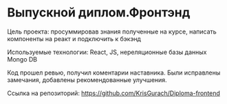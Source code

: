 # Выпускной диплом.Фронтэнд

Цель проекта: просуммировав знания полученные на курсе, написать компоненты на реакт и подключить к бэкэнд

Используемые технологии: React, JS, нереляционные базы данных Mongo DB

Код прошел ревью, получил коментарии наставника. Были исправлены замечания, добавлены рекомендованные улучшения.

Ссылка на репозиторий: https://github.com/KrisGurach/Diploma-frontend
